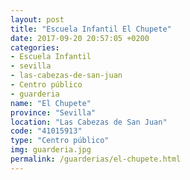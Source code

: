```yaml
---
layout: post
title: "Escuela Infantil El Chupete"
date: 2017-09-20 20:57:05 +0200
categories:
- Escuela Infantil
- sevilla
- las-cabezas-de-san-juan
- Centro público
- guarderia
name: "El Chupete"
province: "Sevilla"
location: "Las Cabezas de San Juan"
code: "41015913"
type: "Centro público"
img: guarderia.jpg
permalink: /guarderias/el-chupete.html
---
```

